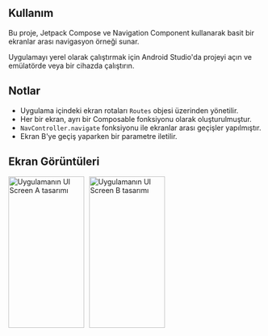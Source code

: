 ## Kullanım

Bu proje, Jetpack Compose ve Navigation Component kullanarak basit bir ekranlar arası navigasyon örneği sunar. 

Uygulamayı yerel olarak çalıştırmak için Android Studio'da projeyi açın ve emülatörde veya bir cihazda çalıştırın.

## Notlar

- Uygulama içindeki ekran rotaları `Routes` objesi üzerinden yönetilir.
- Her bir ekran, ayrı bir Composable fonksiyonu olarak oluşturulmuştur.
- `NavController.navigate` fonksiyonu ile ekranlar arası geçişler yapılmıştır.
- Ekran B'ye geçiş yaparken bir parametre iletilir.

## **Ekran Görüntüleri**
<img src="app/src/main/res/drawable/screen_a" alt="Uygulamanın UI Screen A tasarımı" width="150" height="300" style="float:left; margin-right:10px;">
<img src="app/src/main/res/drawable/screen_b" alt="Uygulamanın UI Screen B tasarımı" width="150" height="300" style="float:left;">


